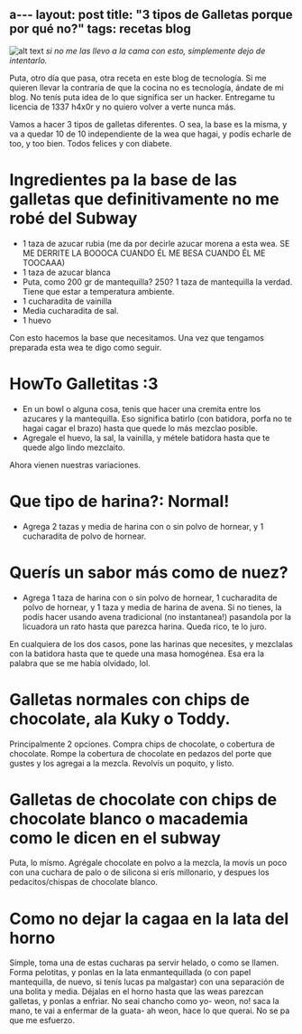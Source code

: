 a---
layout: post
title:  "3 tipos de Galletas porque por qué no?"
tags: recetas blog
---
![alt text](https://images.omaze.com/web/production/assets/image/experience/100843/EN/hero/154360576926714891.jpg?auto=format&fm=jpg&q=80&fit=crop&crop=faces&w=812&h=457)
_si no me las llevo a la cama con esto, símplemente dejo de intentarlo._

Puta, otro día que pasa, otra receta en este blog de tecnología. Si me quieren llevar la contraria de que la cocina no es tecnología, ándate de mi blog. No tenís puta idea de lo que significa ser un hacker. Entregame tu licencia de 1337 h4x0r y no quiero volver a verte nunca más.

Vamos a hacer 3 tipos de galletas diferentes. O sea, la base es la misma, y va a quedar 10 de 10 independiente de la wea que hagai, y podís echarle de too, y too bien. Todos felices y con diabete.

# Ingredientes pa la base de las galletas que definitivamente no me robé del Subway

- 1 taza de azucar rubia (me da por decirle azucar morena a esta wea. SE ME DERRITE LA BOOOCA CUANDO ÉL ME BESA CUANDO ÉL ME TOOCAAA)
- 1 taza de azucar blanca
- Puta, como 200 gr de mantequilla? 250? 1 taza de mantequilla la verdad. Tiene que estar a temperatura ambiente.
- 1 cucharadita de vainilla
- Media cucharadita de sal.
- 1 huevo

Con esto hacemos la base que necesitamos. Una vez que tengamos preparada esta wea te digo como seguir.

# HowTo Galletitas :3

- En un bowl o alguna cosa, tenis que hacer una cremita entre los azucares y la mantequilla. Eso significa batirlo (con batidora, porfa no te hagai cagar el brazo) hasta que quede lo más mezclao posible.
- Agregale el huevo, la sal, la vainilla, y métele batidora hasta que te quede algo lindo mezclaito.

Ahora vienen nuestras variaciones.

# Que tipo de harina?: Normal!

- Agrega 2 tazas y media de harina con o sin polvo de hornear, y 1 cucharadita de polvo de hornear.

# Querís un sabor más como de nuez?

- Agrega 1 taza de harina con o sin polvo de hornear, 1 cucharadita de polvo de hornear, y 1 taza y media de harina de avena. Si no tienes, la podís hacer usando avena tradicional (no instantanea!) pasandola por la licuadora un rato hasta que parezca harina. Queda rico, te lo juro.

En cualquiera de los dos casos, pone las harinas que necesites, y mezclalas con la batidora hasta que te quede una masa homogénea. Esa era la palabra que se me había olvidado, lol.

# Galletas normales con chips de chocolate, ala Kuky o Toddy.

Principalmente 2 opciones. Compra chips de chocolate, o cobertura de chocolate. Rompe la cobertura de chocolate en pedazos del porte que gustes y los agregai a la mezcla. Revolvís un poquito, y listo.

# Galletas de chocolate con chips de chocolate blanco o macademia como le dicen en el subway

Puta, lo mísmo. Agrégale chocolate en polvo a la mezcla, la movís un poco con una cuchara de palo o de silicona si erís millonario, y despues los pedacitos/chispas de chocolate blanco.

# Como no dejar la cagaa en la lata del horno

Simple, toma una de estas cucharas pa servir helado, o como se llamen. Forma pelotitas, y ponlas en la lata enmantequillada (o con papel mantequilla, de nuevo, si tenís lucas pa malgastar) con una separación de una bolita y media. Déjalas en el horno hasta que las weas parezcan galletas, y ponlas a enfriar. No seai chancho como yo- weon, no! saca la mano, te vai a enfermar de la guata- ah weon, hace lo que querai. No se pa que me esfuerzo.
